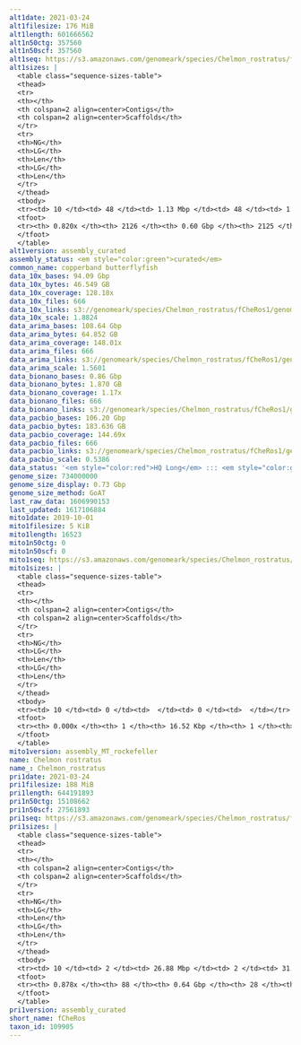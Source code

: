 ```yaml
---
alt1date: 2021-03-24
alt1filesize: 176 MiB
alt1length: 601666562
alt1n50ctg: 357560
alt1n50scf: 357560
alt1seq: https://s3.amazonaws.com/genomeark/species/Chelmon_rostratus/fCheRos1/assembly_curated/fCheRos1.alt.cur.20210324.fasta.gz
alt1sizes: |
  <table class="sequence-sizes-table">
  <thead>
  <tr>
  <th></th>
  <th colspan=2 align=center>Contigs</th>
  <th colspan=2 align=center>Scaffolds</th>
  </tr>
  <tr>
  <th>NG</th>
  <th>LG</th>
  <th>Len</th>
  <th>LG</th>
  <th>Len</th>
  </tr>
  </thead>
  <tbody>
  <tr><td> 10 </td><td> 48 </td><td> 1.13 Mbp </td><td> 48 </td><td> 1.13 Mbp </td></tr>  <tr><td> 20 </td><td> 126 </td><td> 0.81 Mbp </td><td> 126 </td><td> 0.81 Mbp </td></tr>  <tr><td> 30 </td><td> 230 </td><td> 0.62 Mbp </td><td> 230 </td><td> 0.62 Mbp </td></tr>  <tr><td> 40 </td><td> 364 </td><td> 484.86 Kbp </td><td> 364 </td><td> 484.86 Kbp </td></tr>  <tr style="background-color:#cccccc;"><td> 50 </td><td> 541 </td><td> 357.56 Kbp </td><td> 541 </td><td> 357.56 Kbp </td></tr>  <tr><td> 60 </td><td> 788 </td><td> 247.75 Kbp </td><td> 788 </td><td> 247.75 Kbp </td></tr>  <tr><td> 70 </td><td> 1150 </td><td> 165.12 Kbp </td><td> 1150 </td><td> 165.12 Kbp </td></tr>  <tr><td> 80 </td><td> 1797 </td><td> 68.75 Kbp </td><td> 1797 </td><td> 68.75 Kbp </td></tr>  <tr><td> 90 </td><td> 0 </td><td>  </td><td> 0 </td><td>  </td></tr>  <tr><td> 100 </td><td> 0 </td><td>  </td><td> 0 </td><td>  </td></tr>  </tbody>
  <tfoot>
  <tr><th> 0.820x </th><th> 2126 </th><th> 0.60 Gbp </th><th> 2125 </th><th> 0.60 Gbp </th></tr>
  </tfoot>
  </table>
alt1version: assembly_curated
assembly_status: <em style="color:green">curated</em>
common_name: copperband butterflyfish
data_10x_bases: 94.09 Gbp
data_10x_bytes: 46.549 GB
data_10x_coverage: 128.18x
data_10x_files: 666
data_10x_links: s3://genomeark/species/Chelmon_rostratus/fCheRos1/genomic_data/10x/<br>
data_10x_scale: 1.8824
data_arima_bases: 108.64 Gbp
data_arima_bytes: 64.852 GB
data_arima_coverage: 148.01x
data_arima_files: 666
data_arima_links: s3://genomeark/species/Chelmon_rostratus/fCheRos1/genomic_data/arima/<br>
data_arima_scale: 1.5601
data_bionano_bases: 0.86 Gbp
data_bionano_bytes: 1.870 GB
data_bionano_coverage: 1.17x
data_bionano_files: 666
data_bionano_links: s3://genomeark/species/Chelmon_rostratus/fCheRos1/genomic_data/bionano/<br>
data_pacbio_bases: 106.20 Gbp
data_pacbio_bytes: 183.636 GB
data_pacbio_coverage: 144.69x
data_pacbio_files: 666
data_pacbio_links: s3://genomeark/species/Chelmon_rostratus/fCheRos1/genomic_data/pacbio/<br>
data_pacbio_scale: 0.5386
data_status: '<em style="color:red">HQ Long</em> ::: <em style="color:green">Long</em> ::: <em style="color:green">Short</em> ::: <em style="color:green">Phasing</em> ::: <em style="color:green">Scaffolding</em>'
genome_size: 734000000
genome_size_display: 0.73 Gbp
genome_size_method: GoAT
last_raw_data: 1606990153
last_updated: 1617106884
mito1date: 2019-10-01
mito1filesize: 5 KiB
mito1length: 16523
mito1n50ctg: 0
mito1n50scf: 0
mito1seq: https://s3.amazonaws.com/genomeark/species/Chelmon_rostratus/fCheRos1/assembly_MT_rockefeller/fCheRos1.MT.20191001.fasta.gz
mito1sizes: |
  <table class="sequence-sizes-table">
  <thead>
  <tr>
  <th></th>
  <th colspan=2 align=center>Contigs</th>
  <th colspan=2 align=center>Scaffolds</th>
  </tr>
  <tr>
  <th>NG</th>
  <th>LG</th>
  <th>Len</th>
  <th>LG</th>
  <th>Len</th>
  </tr>
  </thead>
  <tbody>
  <tr><td> 10 </td><td> 0 </td><td>  </td><td> 0 </td><td>  </td></tr>  <tr><td> 20 </td><td> 0 </td><td>  </td><td> 0 </td><td>  </td></tr>  <tr><td> 30 </td><td> 0 </td><td>  </td><td> 0 </td><td>  </td></tr>  <tr><td> 40 </td><td> 0 </td><td>  </td><td> 0 </td><td>  </td></tr>  <tr style="background-color:#cccccc;"><td> 50 </td><td> 0 </td><td style="background-color:#ff8888;">  </td><td> 0 </td><td style="background-color:#ff8888;">  </td></tr>  <tr><td> 60 </td><td> 0 </td><td>  </td><td> 0 </td><td>  </td></tr>  <tr><td> 70 </td><td> 0 </td><td>  </td><td> 0 </td><td>  </td></tr>  <tr><td> 80 </td><td> 0 </td><td>  </td><td> 0 </td><td>  </td></tr>  <tr><td> 90 </td><td> 0 </td><td>  </td><td> 0 </td><td>  </td></tr>  <tr><td> 100 </td><td> 0 </td><td>  </td><td> 0 </td><td>  </td></tr>  </tbody>
  <tfoot>
  <tr><th> 0.000x </th><th> 1 </th><th> 16.52 Kbp </th><th> 1 </th><th> 16.52 Kbp </th></tr>
  </tfoot>
  </table>
mito1version: assembly_MT_rockefeller
name: Chelmon rostratus
name_: Chelmon_rostratus
pri1date: 2021-03-24
pri1filesize: 188 MiB
pri1length: 644191893
pri1n50ctg: 15108662
pri1n50scf: 27561893
pri1seq: https://s3.amazonaws.com/genomeark/species/Chelmon_rostratus/fCheRos1/assembly_curated/fCheRos1.pri.cur.20210324.fasta.gz
pri1sizes: |
  <table class="sequence-sizes-table">
  <thead>
  <tr>
  <th></th>
  <th colspan=2 align=center>Contigs</th>
  <th colspan=2 align=center>Scaffolds</th>
  </tr>
  <tr>
  <th>NG</th>
  <th>LG</th>
  <th>Len</th>
  <th>LG</th>
  <th>Len</th>
  </tr>
  </thead>
  <tbody>
  <tr><td> 10 </td><td> 2 </td><td> 26.88 Mbp </td><td> 2 </td><td> 31.28 Mbp </td></tr>  <tr><td> 20 </td><td> 5 </td><td> 24.31 Mbp </td><td> 4 </td><td> 30.51 Mbp </td></tr>  <tr><td> 30 </td><td> 8 </td><td> 19.94 Mbp </td><td> 7 </td><td> 29.40 Mbp </td></tr>  <tr><td> 40 </td><td> 12 </td><td> 17.67 Mbp </td><td> 9 </td><td> 29.00 Mbp </td></tr>  <tr style="background-color:#cccccc;"><td> 50 </td><td> 17 </td><td style="background-color:#88ff88;"> 15.11 Mbp </td><td> 12 </td><td style="background-color:#88ff88;"> 27.56 Mbp </td></tr>  <tr><td> 60 </td><td> 22 </td><td> 13.07 Mbp </td><td> 14 </td><td> 26.53 Mbp </td></tr>  <tr><td> 70 </td><td> 28 </td><td> 10.07 Mbp </td><td> 17 </td><td> 24.98 Mbp </td></tr>  <tr><td> 80 </td><td> 41 </td><td> 3.47 Mbp </td><td> 20 </td><td> 23.18 Mbp </td></tr>  <tr><td> 90 </td><td> 0 </td><td>  </td><td> 0 </td><td>  </td></tr>  <tr><td> 100 </td><td> 0 </td><td>  </td><td> 0 </td><td>  </td></tr>  </tbody>
  <tfoot>
  <tr><th> 0.878x </th><th> 88 </th><th> 0.64 Gbp </th><th> 28 </th><th> 0.64 Gbp </th></tr>
  </tfoot>
  </table>
pri1version: assembly_curated
short_name: fCheRos
taxon_id: 109905
---
```

